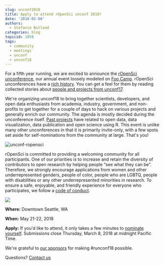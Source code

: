 ```yaml
---
slug: unconf2018
title: Apply to attend rOpenSci unconf 2018!
date: '2018-02-08'
authors:
  - Stefanie Butland
categories: blog
topicid: 1058
tags:
  - community
  - meetings
  - unconf
  - unconf18
---
```


For a fifth year running, we are excited to announce the [rOpenSci unconference](https://unconf18.ropensci.org/), our annual event loosely modeled on [Foo Camp](https://en.wikipedia.org/wiki/Foo_Camp). rOpenSci unconferences have a [rich history](/blog/2014/05/14/ropenhack/). You can get a feel for them by reading collected stories about [people and projects from unconf17](/blog/2017/06/02/unconf2017/).

We're organizing unconf18 to bring together scientists, developers, and open data enthusiasts from academia, industry, government, and non-profits to get together for a couple of days to hack on various projects and generally enrich our community. The agenda is mostly decided during the unconference itself. [Past projects](https://github.com/ropensci/unconf17/issues) have related to open data, data visualization, data publication and open science using R. This event is unlike many other unconferences in that it is primarily invite-only, with a few spots set aside for self-nominations from the community at large. That's you!

![unconf-ropensci](/img/blog-images/2018-02-08-unconf18/unconf_compendium.jpg)

rOpenSci is committed to providing a welcoming community for all participants. One of our priorities is to increase and retain the diversity of contributors to open research by helping people “see what they can be”. Therefore, we strongly encourage applications from women and other underrepresented genders, people of color, people who are LGBTQ, people with disabilities or any other underrepresented minorities in research. To ensure a safe, enjoyable, and friendly experience for everyone who participates, we follow a [code of conduct](https://unconf18.ropensci.org/coc.html).

<!---
[![unconf-ropensci](https://unconf18.ropensci.org/images/Seattle.svg)](https://unconf18.ropensci.org)
--->

<div><a href="https://unconf18.ropensci.org"><img src="/img/blog-images/2018-02-08-unconf18/Seattle.svg"/></a></div>

**Where:** Downtown Seattle, WA

**When:** May 21-22, 2018

**Apply:** If you'd like to attend, it only takes a few minutes to [nominate yourself](https://unconf18.ropensci.org/apply). Submissions close Thursday, March 8, 2018 at midnight Pacific Time.


We're grateful to [our sponsors](https://unconf18.ropensci.org/#sponsors) for making #runconf18 possible.

Questions? [Contact us](/contact/)
